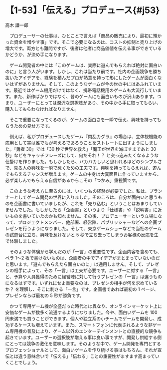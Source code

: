 # 【1-53】「伝える」プロデュース{#j53}

<div class="author">高木 謙一郎</div>

　プロデューサーの仕事は、ひとことで言えば「商品の販売により、最初に預かった資金を増やす事」です。そこで必要になるのは、コストの抑制と売り上げの増大です。両方とも難問ですが、後者は他者に商品価値を伝える事ができているかどうか、が決め手になります。

　ゲーム開発者の中には「このゲームは、実際に遊んでもらえれば絶対に面白いのに」と言う人がいます。しかし、これは当たり前です。社内の企画競争を勝ち抜いたアイデアを、経験を積んだプロが熱意を持って形にしたゲームが面白くないはずがありません。そして、このようなゲームが今の世の中にはあふれています。最近ではゲーム機用だけではなく、携帯電話機用のゲームも大流行しています。また、新作ばかりではなく、昔のゲームにも面白いものが沢山あります。つまり、ユーザーにとっては潤沢な選択肢があり、その中から手に取ってもらい、購入してもらわなければなりません。

　そこで重要になってくるのが、ゲームの面白さを一瞬で伝え、興味を持ってもらうための見せ方です。

　例えば、私がプロデュースしたゲーム『閃乱カグラ』の場合は、立体視機能の応用として実は誰でもが考えるであろうことをストレートに出すようにしました。『勇者 30』では「30 秒で世界を救え」「魔王が世界を滅ぼすまであと 30 秒」などをキャッチフレーズにして、何だそれ！？ と突っ込みたくなるような仕掛けを作りました。もしかしたら、バカバカしいと思われるほどのシンプルさで、見る人の興味を一瞬で惹くための工夫です。興味を持ってもらえれば、遊んでもらえるチャンスが増えます。ゲームの中身は大真面目に作っていますから、必ず楽しんでもらえる自信があるからこその「つかみ」重視策です。

　このような考え方に至るのには、いくつもの経験が必要でした。私は、プランナーとしてゲーム開発の世界に入りました。そのころは、自分が面白いと思うものを企画書に書いていましたが、これを「売り込む」ということはあまりしていませんでした。もしかしたら「企画書」というより「仕様書」や「説明書」に近いものを書いていたのかも知れません。その後、プロデューサーという立場になって、プロジェクトメンバー、他部署、経営陣、パブリッシャーなどへの企画プレゼンを行うようになりました。そして、東京ゲームショーなどで当社のゲームの試遊台に立ち、興味を惹けないと 5 秒で立ち去ってしまうお客様の反応を生で体験しました。

　そのような体験から学んだのが「一言」の重要性です。企画内容を含めても、ペラ 1～2 枚で書けないものは、企画者の中でアイデアがまとまっていないのだと思います。「遊んでもらえたら面白いのに」は通用しません。そして、プレゼンの相手によって、その「一言」は工夫が必要です。ユーザーに対する「一言」と、予算や人員獲得のために経営陣に対して行うプレゼンの「一言」は違うものになるはずです。いずれにせよ重要なのは、プレゼンの相手が何を求めているか？ を理解し、そこに刺さる「一言」です。企画書であれば最初の 1 ページ、プレゼンならば最初の 5 秒が勝負です。

　かつて専用ゲーム機が全盛だった時代とは異なり、オンラインマーケット上に安価なゲームが数多く流通するようになりました。今や、面白いゲームを 100 円未満でも買うことができます。個人や独立系の小チームでゲームを開発し、成功するケースも増えています。また、スマートフォンに代表されるような非ゲーム専用機の普及により、ゲーム以外のエンターテインメントとの直接的な競争も起きています。ユーザーの選択肢が増える事は良い事ですが、開発し供給する側にとっては競争の激化を意味します。そのような中で、ゲーム開発を専門とするプロフェッショナルとして、面白いゲームを作り続ける事はもちろん、それが宣伝とは違う意味合いで「伝える」「伝わる」ことの重要性がますます高まっていくことでしょう。
